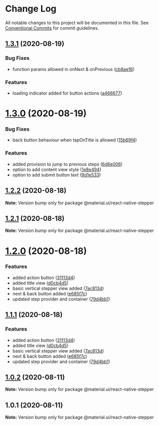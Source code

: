 # Change Log

All notable changes to this project will be documented in this file.
See [Conventional Commits](https://conventionalcommits.org) for commit guidelines.

## [1.3.1](https://github.com/vazra/react-native-stepper/compare/v1.3.0...v1.3.1) (2020-08-19)


### Bug Fixes

* function params allowed in onNext & onPrevious ([cb8ae16](https://github.com/vazra/react-native-stepper/commit/cb8ae16b18c138b4f3fc592713e1cd7636059310))


### Features

* loading indicator added for button actions ([a466677](https://github.com/vazra/react-native-stepper/commit/a46667717ad8afdbc123ccd57e3a5425660c7c6d))





# [1.3.0](https://github.com/vazra/react-native-stepper/compare/v1.2.2...v1.3.0) (2020-08-19)


### Bug Fixes

* back button behaviour when tapOnTitle is allowed ([15b69f4](https://github.com/vazra/react-native-stepper/commit/15b69f4e735a069fab52266a4701e0d1bc82171a))


### Features

* added provision to jump to previous steps ([6d6e006](https://github.com/vazra/react-native-stepper/commit/6d6e0064c591ca93f19be6b2b82260641071583f))
* option to add content view style ([1e8e494](https://github.com/vazra/react-native-stepper/commit/1e8e494ed0d3a3b87d63b166c9c49ca8b92e1411))
* option to add submit button text ([9d1e533](https://github.com/vazra/react-native-stepper/commit/9d1e5333623b7f017ee1b47ec4be523ffca960e7))





## [1.2.2](https://github.com/vazra/react-native-stepper/compare/v1.2.1...v1.2.2) (2020-08-18)

**Note:** Version bump only for package @material.ui/react-native-stepper





## [1.2.1](https://github.com/vazra/react-native-stepper/compare/v1.2.0...v1.2.1) (2020-08-18)

**Note:** Version bump only for package @material.ui/react-native-stepper





# [1.2.0](https://github.com/vazra/react-native-stepper/compare/v1.0.2...v1.2.0) (2020-08-18)


### Features

* added action button ([31113d4](https://github.com/vazra/react-native-stepper/commit/31113d438c99b9ff59a987f7ea8b3310f440ac1c))
* added title view ([d0cb4d5](https://github.com/vazra/react-native-stepper/commit/d0cb4d54109d4b5718fe75f1322dda072b95b8d0))
* basic vertical stepper view added ([7ac813d](https://github.com/vazra/react-native-stepper/commit/7ac813d974cbcd0da3a25f547890601f1b0bd17d))
* next & back button added ([e685f7c](https://github.com/vazra/react-native-stepper/commit/e685f7c0d41b4e2ecd6bfd9b3d20cb32b4dc60c8))
* updated step provider and container ([79d4bb1](https://github.com/vazra/react-native-stepper/commit/79d4bb1ff1f8f0a23da5c3b9c78dbbd66bca8e27))





## [1.1.1](https://github.com/vazra/react-native-stepper/compare/v1.0.2...v1.1.1) (2020-08-18)


### Features

* added action button ([31113d4](https://github.com/vazra/react-native-stepper/commit/31113d438c99b9ff59a987f7ea8b3310f440ac1c))
* added title view ([d0cb4d5](https://github.com/vazra/react-native-stepper/commit/d0cb4d54109d4b5718fe75f1322dda072b95b8d0))
* basic vertical stepper view added ([7ac813d](https://github.com/vazra/react-native-stepper/commit/7ac813d974cbcd0da3a25f547890601f1b0bd17d))
* next & back button added ([e685f7c](https://github.com/vazra/react-native-stepper/commit/e685f7c0d41b4e2ecd6bfd9b3d20cb32b4dc60c8))
* updated step provider and container ([79d4bb1](https://github.com/vazra/react-native-stepper/commit/79d4bb1ff1f8f0a23da5c3b9c78dbbd66bca8e27))





## [1.0.2](https://github.com/vazra/react-native-stepper/compare/v1.0.1...v1.0.2) (2020-08-11)

**Note:** Version bump only for package @material.ui/react-native-stepper





## 1.0.1 (2020-08-11)

**Note:** Version bump only for package @material.ui/react-native-stepper
